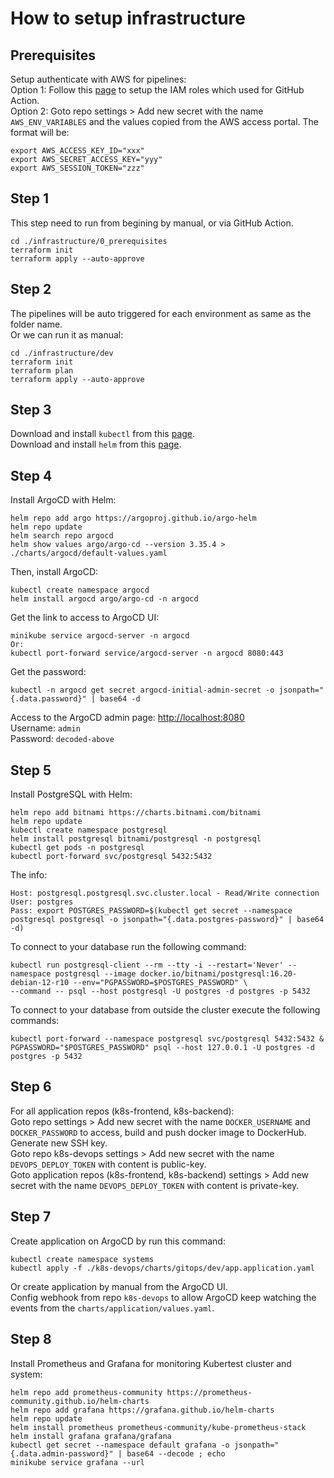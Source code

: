 # How to setup infrastructure

## Prerequisites
Setup authenticate with AWS for pipelines:  
Option 1: Follow this [page](https://aws.amazon.com/blogs/security/use-iam-roles-to-connect-github-actions-to-actions-in-aws/) to setup the IAM roles which used for GitHub Action.  
Option 2: Goto repo settings > Add new secret with the name `AWS_ENV_VARIABLES` and the values copied from the AWS access portal. The format will be:  
```
export AWS_ACCESS_KEY_ID="xxx"
export AWS_SECRET_ACCESS_KEY="yyy"
export AWS_SESSION_TOKEN="zzz"
```

## Step 1
This step need to run from begining by manual, or via GitHub Action.
```
cd ./infrastructure/0_prerequisites
terraform init
terraform apply --auto-approve
```

## Step 2
The pipelines will be auto triggered for each environment as same as the folder name.  
Or we can run it as manual:
```
cd ./infrastructure/dev
terraform init
terraform plan
terraform apply --auto-approve
```

## Step 3
Download and install `kubectl` from this [page](https://kubernetes.io/docs/tasks/tools/).  
Download and install `helm` from this [page](https://helm.sh/docs/intro/install/).  

## Step 4
Install ArgoCD with Helm:
```
helm repo add argo https://argoproj.github.io/argo-helm
helm repo update
helm search repo argocd
helm show values argo/argo-cd --version 3.35.4 > ./charts/argocd/default-values.yaml
```
Then, install ArgoCD:
```
kubectl create namespace argocd
helm install argocd argo/argo-cd -n argocd
```
Get the link to access to ArgoCD UI:
```
minikube service argocd-server -n argocd
Or:
kubectl port-forward service/argocd-server -n argocd 8080:443
```
Get the password:
```
kubectl -n argocd get secret argocd-initial-admin-secret -o jsonpath="{.data.password}" | base64 -d
```
Access to the ArgoCD admin page: [http://localhost:8080](http://localhost:8080)  
Username: `admin`  
Password: `decoded-above`

## Step 5
Install PostgreSQL with Helm:
```
helm repo add bitnami https://charts.bitnami.com/bitnami
helm repo update
kubectl create namespace postgresql
helm install postgresql bitnami/postgresql -n postgresql
kubectl get pods -n postgresql
kubectl port-forward svc/postgresql 5432:5432
```
The info:
```
Host: postgresql.postgresql.svc.cluster.local - Read/Write connection
User: postgres
Pass: export POSTGRES_PASSWORD=$(kubectl get secret --namespace postgresql postgresql -o jsonpath="{.data.postgres-password}" | base64 -d)
```
To connect to your database run the following command:
```
kubectl run postgresql-client --rm --tty -i --restart='Never' --namespace postgresql --image docker.io/bitnami/postgresql:16.20-debian-12-r10 --env="PGPASSWORD=$POSTGRES_PASSWORD" \
--command -- psql --host postgresql -U postgres -d postgres -p 5432
```
To connect to your database from outside the cluster execute the following commands:
```
kubectl port-forward --namespace postgresql svc/postgresql 5432:5432 & 
PGPASSWORD="$POSTGRES_PASSWORD" psql --host 127.0.0.1 -U postgres -d postgres -p 5432
```

## Step 6
For all application repos (k8s-frontend, k8s-backend):  
Goto repo settings > Add new secret with the name `DOCKER_USERNAME` and `DOCKER_PASSWORD` to access, build and push docker image to DockerHub.  
Generate new SSH key.  
Goto repo k8s-devops settings > Add new secret with the name `DEVOPS_DEPLOY_TOKEN` with content is public-key.   
Goto application repos (k8s-frontend, k8s-backend) settings > Add new secret with the name `DEVOPS_DEPLOY_TOKEN` with content is private-key.  

## Step 7
Create application on ArgoCD by run this command:
```
kubectl create namespace systems
kubectl apply -f ./k8s-devops/charts/gitops/dev/app.application.yaml
```
Or create application by manual from the ArgoCD UI.  
Config webhook from repo `k8s-devops` to allow ArgoCD keep watching the events from the `charts/application/values.yaml`.

## Step 8
Install Prometheus and Grafana for monitoring Kubertest cluster and system:
```
helm repo add prometheus-community https://prometheus-community.github.io/helm-charts
helm repo add grafana https://grafana.github.io/helm-charts
helm repo update
helm install prometheus prometheus-community/kube-prometheus-stack
helm install grafana grafana/grafana
kubectl get secret --namespace default grafana -o jsonpath="{.data.admin-password}" | base64 --decode ; echo
minikube service grafana --url
```
